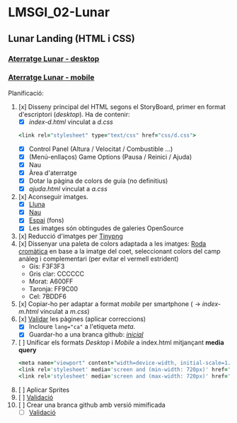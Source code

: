 # LMSGI_02-Lunar
## Lunar Landing (HTML i CSS)

### [Aterratge Lunar - desktop](https://rawgit.com/2aven/LMSGI_02-Lunar/inicial/index-d.html)
### [Aterratge Lunar - mobile](https://rawgit.com/2aven/LMSGI_02-Lunar/inicial/index-m.html)

Planificació:
1. [x] Disseny principal del HTML segons el StoryBoard, primer en format d'escriptori (*desktop*).
    Ha de contenir:
    - [x] *index-d.html* vinculat a *d.css*
    ```ruby
    <link rel="stylesheet" type="text/css" href="css/d.css"> 
    ```
    - [x] Control Panel (Altura / Velocitat / Combustible ...)
    - [x] (Menú-enllaços) Game Options (Pausa / Reinici / Ajuda)
    - [x] Nau
    - [x] Àrea d'aterratge
    - [x] Dotar la pàgina de colors de guía (no definitius)
    - [x] *ajuda.html* vinculat a *a.css*
1. [x] Aconseguir imatges.
    - [x] [Lluna](https://upload.wikimedia.org/wikipedia/commons/4/42/The-surface_of_the_moon.png)
    - [x] [Nau](https://openclipart.org/detail/28806/a-cartoon-moon-rocket)
    - [x] [Espai](https://opengameart.org/content/space-backdrop) (fons)
    - [x] Les imatges són obtingudes de galeries OpenSource
1. [x] Reducció d'imatges per [Tinypng](https://tinypng.com/)
1. [x] Dissenyar una paleta de colors adaptada a les imatges: [Roda cromàtica](https://color.adobe.com/es/create/color-wheel/?base=2&rule=Custom&selected=2&name=cohet&mode=rgb&rgbvalues=0.4823529411764706,0.8666666666666667,0.9647058823529412,1,0.611764705882353,0,0.6509803921568628,0,1,0.9529411764705882,0.9529411764705882,0.9529411764705882,0.8,0.8,0.8&swatchOrder=0,1,2,3,4) en base a la imatge del coet, seleccionant colors del camp anàleg i complementari (per evitar el vermell estrident)
    * Gis: F3F3F3
    * Gris clar: CCCCCC
    * Morat: A600FF
    * Taronja: FF9C00
    * Cel: 7BDDF6
1. [x] Copiar-ho per adaptar a format *mobile* per smartphone ( -> *index-m.html* vinculat a *m.css*)
1. [x] [Validar][Validator] les pàgines (aplicar correccions)
    - [x] Incloure ```lang="ca"``` a l'etiqueta *meta*.
    - [x] Guardar-ho a una branca github: [*inicial*](https://github.com/2aven/LMSGI_02-Lunar/tree/inicial)
1. [ ] Unificar els formats *Desktop* i *Mobile* a index.html mitjançant **media query**
    ```ruby  
    <meta name="viewport" content="width=device-width, initial-scale=1.0">
    <link rel='stylesheet' media='screen and (min-width: 720px)' href='css/d.css'>
    <link rel='stylesheet' media='screen and (max-width: 720px)' href='css/m.css'>
    ```
1. [ ] Aplicar Sprites
1. [ ] [Validació][Validator]
1. [ ] Crear una branca github amb versió mimificada
    - [ ] [Validació][Validator]

[Validator]: https://validator.w3.org/
